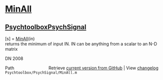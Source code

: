 # [MinAll](MinAll)
## [Psychtoolbox](Psychtoolbox)[PsychSignal](PsychSignal)

[s] = [MinAll](MinAll)(in)  
returns the minimum of input IN. IN can be anything from a scalar to an N-D  
matrix  
  
DN 2008  




<div class="code_header" style="text-align:right;">
  <span style="float:left;">Path&nbsp;&nbsp;</span> <span class="counter">Retrieve <a href=
  "https://raw.github.com/Psychtoolbox-3/Psychtoolbox-3/beta/Psychtoolbox/PsychSignal/MinAll.m">current version from GitHub</a> | View <a href=
  "https://github.com/Psychtoolbox-3/Psychtoolbox-3/commits/beta/Psychtoolbox/PsychSignal/MinAll.m">changelog</a></span>
</div>
<div class="code">
  <code>Psychtoolbox/PsychSignal/MinAll.m</code>
</div>

